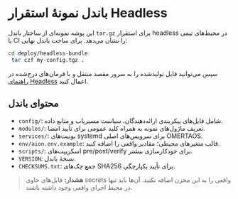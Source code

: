 # باندل نمونهٔ استقرار Headless

این پوشه نمونه‌ای از ساختار باندل `tar.gz` برای استقرار headless در محیط‌های تیمی یا CI را نشان می‌دهد. برای ساخت باندل نهایی:

```bash
cd deploy/headless-bundle
 tar czf my-config.tgz .
```

سپس می‌توانید فایل تولیدشده را به سرور مقصد منتقل و با فرمان‌های درج‌شده در [راهنمای Headless](../../docs/deploy/headless-cli.md) اعمال کنید.

## محتوای باندل

- `config/`: شامل فایل‌های پیکربندی ارائه‌دهندگان، سیاست مسیریاب و منابع داده.
- `modules/`: تعریف ماژول‌های نمونه به همراه کلید عمومی برای تأیید امضا.
- `services/`: یونیت‌های systemd برای سرویس‌های اصلی OMERTAOS.
- `env/aion.env.example`: قالب متغیرهای محیطی؛ مقادیر واقعی را اضافه کنید.
- `scripts/`: اسکریپت‌های pre/post/verify برای خودکارسازی بیشتر.
- `VERSION`: نسخهٔ باندل.
- `CHECKSUMS.txt`: جمع چک‌های SHA256 برای تأیید یکپارچگی.

> **هشدار:** فایل‌های حاوی secrets واقعی را به این مخزن اضافه نکنید. آن‌ها باید تنها در محیط اجرای واقعی وجود داشته باشند.
